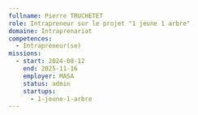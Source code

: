 ```yaml
---
fullname: Pierre TRUCHETET
role: Intrapreneur sur le projet "1 jeune 1 arbre"
domaine: Intraprenariat
competences:
  - Intrapreneur(se)
missions:
  - start: 2024-08-12
    end: 2025-11-16
    employer: MASA
    status: admin
    startups:
      - 1-jeune-1-arbre
---
```

